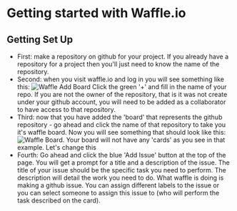 # Getting started with Waffle.io

## Getting Set Up

* First: make a repository on github for your project. If you already have a repository for a project then you'll just need to know the name of the repository.
* Second: when you visit waffle.io and log in you will see something like this: ![Waffle Add Board](/images/waffle_add_board.png) Click the green '+' and fill in the name of your repo. If you are not the owner of the repository, that is it was not create under your github account, you will need to be added as a collaborator to have access to that repository.
* Third: now that you have added the 'board' that represents the github repository - go ahead and click the name of that repository to take you it's waffle board. Now you will see something that should look like this: ![Waffle Board](/images/waffle_board.png). Your board will not have any 'cards' as you see in that example. Let's change this
* Fourth: Go ahead and click the blue 'Add Issue' button at the top of the page. You will get a prompt for a title and a description of the issue. The title of your issue should be the specific task you need to perform. The description will detail the work you need to do. What waffle is doing is making a github issue. You can assign different labels to the issue or you can select someone to assign this issue to (who will perform the task described on the card).
